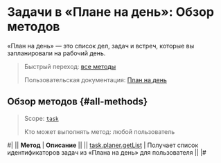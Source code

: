 # Задачи в «Плане на день»: Обзор методов

«План на день» — это список дел, задач и встреч, которые вы запланировали на рабочий день.

> Быстрый переход: [все методы](#all-methods) 
> 
> Пользовательская документация: [План на день](https://helpdesk.bitrix24.ru/open/17856080/) 

## Обзор методов {#all-methods}

> Scope: [`task`](../../scopes/permissions.md)
>
> Кто может выполнять метод: любой пользователь

#|
|| **Метод** | **Описание** ||
|| [task.planer.getList](./task-planner-get-list.md) | Получает список идентификаторов задач из «Плана на день» для пользователя ||
|#
